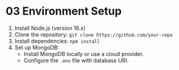 # 03 Environment Setup
1. Install Node.js (version 16.x)
2. Clone the repository: `git clone https://github.com/your-repo`
3. Install dependencies: `npm install`
4. Set up MongoDB:
   - Install MongoDB locally or use a cloud provider.
   - Configure the `.env` file with database URI.